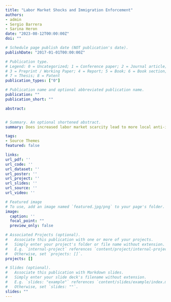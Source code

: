 ```yaml
---
title: "Labor Market Shocks and Immigration Enforcement"
authors:
- admin
- Sergio Barrera
- Sarina Heron
date: "2023-08-12T00:00:00Z"
doi: ""

# Schedule page publish date (NOT publication's date).
publishDate: "2017-01-01T00:00:00Z"

# Publication type.
# Legend: 0 = Uncategorized; 1 = Conference paper; 2 = Journal article;
# 3 = Preprint / Working Paper; 4 = Report; 5 = Book; 6 = Book section;
# 7 = Thesis; 8 = Patent
publication_types: ["0"]

# Publication name and optional abbreviated publication name.
publication: ""
publication_short: ""

abstract:


# Summary. An optional shortened abstract.
summary: Does increased labor market scarcity lead to more local anti-immigration enforcement? We answer this question by evaluating the impact of three national economic shocks on the likelihood that a county sheriff forms a partnership with US Immigration and Customs Enforcement (ICE) in the form of 287(g) contracts. Looking at the universe of signed county-level agreements between 2002 and 2020, we separately use a long-difference, instrumental variables approach and a difference-in-differences design to evaluate the effects of the rise of automation, import competition from China, and the Great Recession. We find that effects of economic shocks on immigration policy depends on their nature. While increased exposure to the rise in automation and import competition did not lead to differential adoption of a 287(g), commuting zones severely impacted by the Great Recession saw large increases. A possible mechanism to explain the differing results is the differential migration response of foreign-born individuals. The results of this paper highlight that general economic anxiety can lead to the enactment of anti-immigration policy; therefore, it is an important channel to consider when discussing the forces that drive sentiment towards immigrants. 

tags:
- Source Themes
featured: false

links:
url_pdf: ''
url_code: ''
url_dataset: ''
url_poster: ''
url_project: ''
url_slides: ''
url_source: ''
url_video: ''

# Featured image
# To use, add an image named `featured.jpg/png` to your page's folder. 
image:
  caption: ''
  focal_point: ""
  preview_only: false

# Associated Projects (optional).
#   Associate this publication with one or more of your projects.
#   Simply enter your project's folder or file name without extension.
#   E.g. `internal-project` references `content/project/internal-project/index.md`.
#   Otherwise, set `projects: []`.
projects: []

# Slides (optional).
#   Associate this publication with Markdown slides.
#   Simply enter your slide deck's filename without extension.
#   E.g. `slides: "example"` references `content/slides/example/index.md`.
#   Otherwise, set `slides: ""`.
slides: ""
---
```

